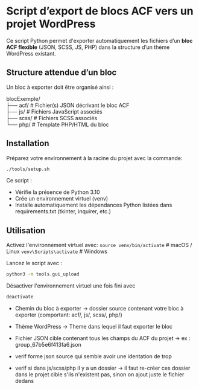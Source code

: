 # Script d’export de blocs ACF vers un projet WordPress

Ce script Python permet d'exporter automatiquement les fichiers d’un **bloc ACF flexible** (JSON, SCSS, JS, PHP) dans la structure d’un thème WordPress existant.  


## Structure attendue d’un bloc

Un bloc à exporter doit être organisé ainsi :

blocExemple/  
├── acf/ # Fichier(s) JSON décrivant le bloc ACF  
├── js/ # Fichiers JavaScript associés  
├── scss/ # Fichiers SCSS associés  
└── php/ # Template PHP/HTML du bloc  


## Installation

Préparez votre environnement à la racine du projet avec la commande:
```bash
./tools/setup.sh
```

Ce script :
- Vérifie la présence de Python 3.10
- Crée un environnement virtuel (venv)
- Installe automatiquement les dépendances Python listées dans requirements.txt (tkinter, inquirer, etc.)


## Utilisation

Activez l'environnement virtuel avec:
```source venv/bin/activate```  # macOS / Linux
```venv\Scripts\activate```     # Windows

Lancez le script avec :
```bash
python3 -m tools.gui_upload
```

Désactiver l'environnement virtuel une fois fini avec
```bash
deactivate
```

- Chemin du bloc à exporter → dossier source contenant votre bloc à exporter (comportant: acf/, js/, scss/, php/)
- Thème WordPress → Theme dans lequel il faut exporter le bloc
- Fichier JSON cible contenant tous les champs du ACF du projet → ex : group_67b5e6f413fa6.json





- verif forme json source qui semble avoir une identation de trop

- verif si dans js/scss/php il y a un dossier -> il faut re-créer ces dossier dans le projet cible s'ils n'existent pas, sinon on ajout juste le fichier dedans
